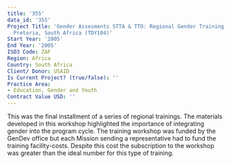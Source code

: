 ```yaml
---
title: '355'
data_id: '355'
Project Title: 'Gender Assesments STTA & TTO: Regional Gender Training: Southern Africa,
  Pretoria, South Africa (TDY104)'
Start Year: '2005'
End Year: '2005'
ISO3 Code: ZAF
Region: Africa
Country: South Africa
Client/ Donor: USAID
Is Current Project? (true/false): ''
Practice Area:
- Education, Gender and Youth
Contract Value USD: ''
---
```


This was the final installment of a series of regional trainings. The materials developed in this workshop highlighted the importance of integrating gender into the program cycle. The training workshop was funded by the GenDev office but each Mission sending a representative had to fund the training facility-costs. Despite this cost the subscription to the workshop was greater than the ideal number for this type of training.